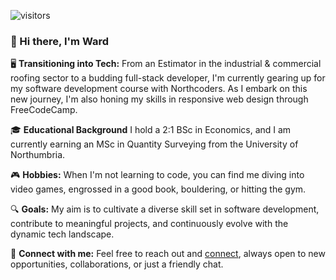 
![visitors](https://vbr.wocr.tk/badge?page_id=WSarkhan.WSarkhan&lcolor=4a0d32&color=454545&logo=github)

 ### 👋 Hi there, I'm Ward

🖥️ **Transitioning into Tech:** From an Estimator in the industrial & commercial roofing sector to a budding full-stack developer, I'm currently gearing up for my software development course with Northcoders. As I embark on this new journey, I'm also honing my skills in responsive web design through FreeCodeCamp.

🎓 **Educational Background** I hold a 2:1 BSc in Economics, and I am currently earning an MSc in Quantity Surveying from the University of Northumbria.

🎮 **Hobbies:** When I'm not learning to code, you can find me diving into video games, engrossed in a good book, bouldering, or hitting the gym.

🔍 **Goals:** My aim is to cultivate a diverse skill set in software development, contribute to meaningful projects, and continuously evolve with the dynamic tech landscape.

🔗 **Connect with me:** Feel free to reach out and [connect](https://www.linkedin.com/in/wsarkhan/), always open to new opportunities, collaborations, or just a friendly chat.




